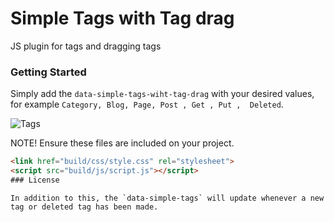 
# Simple Tags with Tag drag

JS plugin for tags and dragging tags



### Getting Started
Simply add the `data-simple-tags-wiht-tag-drag` with your desired values, for example `Category, Blog, Page, Post , Get , Put ,  Deleted`.


![Tags](https://github.com/toumi-v7/JS-plugin-for-tags-and-dragging-tags/assets/96916414/fef4de32-7755-4c10-8e9f-9f963c6a7139)


NOTE!  Ensure these files are included on your project.
```html
<link href="build/css/style.css" rel="stylesheet">
<script src="build/js/script.js"></script>
### License

```
<script src="build/js/script-min.js"></script>
```
In addition to this, the `data-simple-tags` will update whenever a new tag or deleted tag has been made. 



